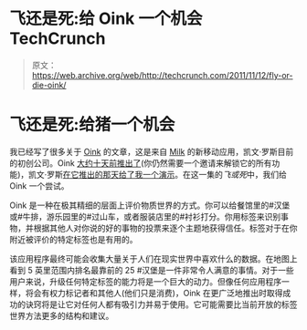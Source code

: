 # 飞还是死:给 Oink 一个机会 TechCrunch

> 原文：<https://web.archive.org/web/http://techcrunch.com/2011/11/12/fly-or-die-oink/>

# 飞还是死:给猪一个机会

我已经写了很多关于 [Oink](https://web.archive.org/web/20230203213400/http://itunes.apple.com/us/app/oink/id451160341?mt=8) 的文章，这是来自 [Milk](https://web.archive.org/web/20230203213400/http://milkinc.com/) 的新移动应用，凯文·罗斯目前的初创公司。Oink [大约十天前推出了](https://web.archive.org/web/20230203213400/https://techcrunch.com/2011/11/03/kevin-rose-oink-app-store/)(你仍然需要一个邀请来解锁它的所有功能)，凯文·罗斯[在它推出的那天给了我一个演示](https://web.archive.org/web/20230203213400/https://techcrunch.com/2011/11/04/kevin-rose-shows-oink/)。在这一集的*飞或死*中，我们给 Oink 一个尝试。

Oink 是一种在极其精细的层面上评价物质世界的方式。你可以给餐馆里的#汉堡或#牛排，游乐园里的#过山车，或者服装店里的#衬衫打分。你用标签来识别事物，并根据其他人对你说的好的事物的投票来逐个主题地获得信任。标签对于在你附近被评价的特定标签也是有用的。

该应用程序最终可能会收集大量关于人们在现实世界中喜欢什么的数据。在地图上看到 5 英里范围内排名最靠前的 25 #汉堡是一件非常令人满意的事情。对于一些用户来说，升级任何特定标签的能力将是一个巨大的动力。但像任何应用程序一样，将会有权力标记者和其他人(他们只是消费)，Oink 在更广泛地推出时取得成功的诀窍将是让它对任何人都有吸引力并易于使用。它可能需要比当前开放的标签世界方法更多的结构和建议。